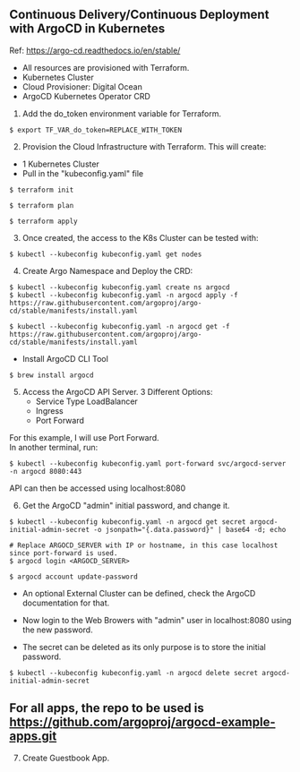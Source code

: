 ## Continuous Delivery/Continuous Deployment with ArgoCD in Kubernetes

Ref: https://argo-cd.readthedocs.io/en/stable/

- All resources are provisioned with Terraform.
- Kubernetes Cluster
- Cloud Provisioner: Digital Ocean
- ArgoCD Kubernetes Operator CRD

1. Add the do_token environment variable for Terraform.
```
$ export TF_VAR_do_token=REPLACE_WITH_TOKEN
```

2. Provision the Cloud Infrastructure with Terraform.
This will create:
- 1 Kubernetes Cluster
- Pull in the "kubeconfig.yaml" file

````
$ terraform init

$ terraform plan

$ terraform apply
````

3. Once created, the access to the K8s Cluster can be tested with:
```
$ kubectl --kubeconfig kubeconfig.yaml get nodes
```
 
4. Create Argo Namespace and Deploy the CRD:
```
$ kubectl --kubeconfig kubeconfig.yaml create ns argocd
$ kubectl --kubeconfig kubeconfig.yaml -n argocd apply -f https://raw.githubusercontent.com/argoproj/argo-cd/stable/manifests/install.yaml

$ kubectl --kubeconfig kubeconfig.yaml -n argocd get -f https://raw.githubusercontent.com/argoproj/argo-cd/stable/manifests/install.yaml
```

- Install ArgoCD CLI Tool
```
$ brew install argocd
```

5. Access the ArgoCD API Server.
3 Different Options:
    - Service Type LoadBalancer
    - Ingress
    - Port Forward

For this example, I will use Port Forward.  
In another terminal, run:
```
$ kubectl --kubeconfig kubeconfig.yaml port-forward svc/argocd-server -n argocd 8080:443
```

API can then be accessed using localhost:8080


6. Get the ArgoCD "admin" initial password, and change it.
```
$ kubectl --kubeconfig kubeconfig.yaml -n argocd get secret argocd-initial-admin-secret -o jsonpath="{.data.password}" | base64 -d; echo

# Replace ARGOCD_SERVER with IP or hostname, in this case localhost since port-forward is used.
$ argocd login <ARGOCD_SERVER>

$ argocd account update-password
```

- An optional External Cluster can be defined, check the ArgoCD documentation for that.

- Now login to the Web Browers with "admin" user in localhost:8080 using the new password.

- The secret can be deleted as its only purpose is to store the initial password.
```
$ kubectl --kubeconfig kubeconfig.yaml -n argocd delete secret argocd-initial-admin-secret
```


## For all apps, the repo to be used is https://github.com/argoproj/argocd-example-apps.git
7. Create Guestbook App.
